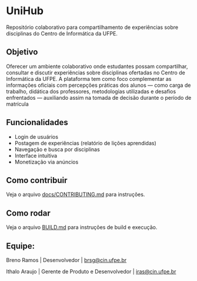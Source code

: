 # UniHub

Repositório colaborativo para compartilhamento de experiências sobre disciplinas do Centro de Informática da UFPE.

## Objetivo

Oferecer um ambiente colaborativo onde estudantes possam compartilhar, consultar e discutir experiências sobre disciplinas ofertadas no Centro de Informática da UFPE. A plataforma tem como foco complementar as informações oficiais com percepções práticas dos alunos — como carga de trabalho, didática dos professores, metodologias utilizadas e desafios enfrentados — auxiliando assim na tomada de decisão durante o período de matrícula

## Funcionalidades

- Login de usuários
- Postagem de experiências (relatório de lições aprendidas)
- Navegação e busca por disciplinas
- Interface intuitiva
- Monetização via anúncios

## Como contribuir

Veja o arquivo [docs/CONTRIBUTING.md](CONTRIBUTING.md) para instruções.

## Como rodar

Veja o arquivo [BUILD.md](BUILD.md) para instruções de build e execução.

## Equipe:
Breno Ramos | Desenvolvedor | brsg@cin.ufpe.br

Ithalo Araujo | Gerente de Produto e Desenvolvedor | iras@cin.ufpe.br
